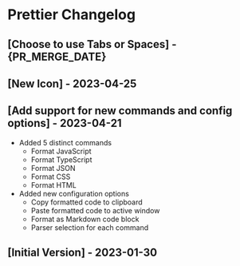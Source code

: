 # Prettier Changelog

## [Choose to use Tabs or Spaces] - {PR_MERGE_DATE}

## [New Icon] - 2023-04-25

## [Add support for new commands and config options] - 2023-04-21

- Added 5 distinct commands
  - Format JavaScript
  - Format TypeScript
  - Format JSON
  - Format CSS
  - Format HTML
- Added new configuration options
  - Copy formatted code to clipboard
  - Paste formatted code to active window
  - Format as Markdown code block
  - Parser selection for each command

## [Initial Version] - 2023-01-30
